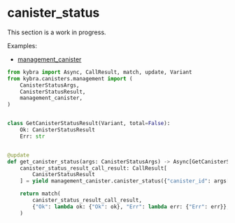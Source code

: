 # canister_status

This section is a work in progress.

Examples:

-   [management_canister](https://github.com/demergent-labs/kybra/tree/main/examples/management_canister)

```python
from kybra import Async, CallResult, match, update, Variant
from kybra.canisters.management import (
    CanisterStatusArgs,
    CanisterStatusResult,
    management_canister,
)


class GetCanisterStatusResult(Variant, total=False):
    Ok: CanisterStatusResult
    Err: str


@update
def get_canister_status(args: CanisterStatusArgs) -> Async[GetCanisterStatusResult]:
    canister_status_result_call_result: CallResult[
        CanisterStatusResult
    ] = yield management_canister.canister_status({"canister_id": args["canister_id"]})

    return match(
        canister_status_result_call_result,
        {"Ok": lambda ok: {"Ok": ok}, "Err": lambda err: {"Err": err}},
    )
```
